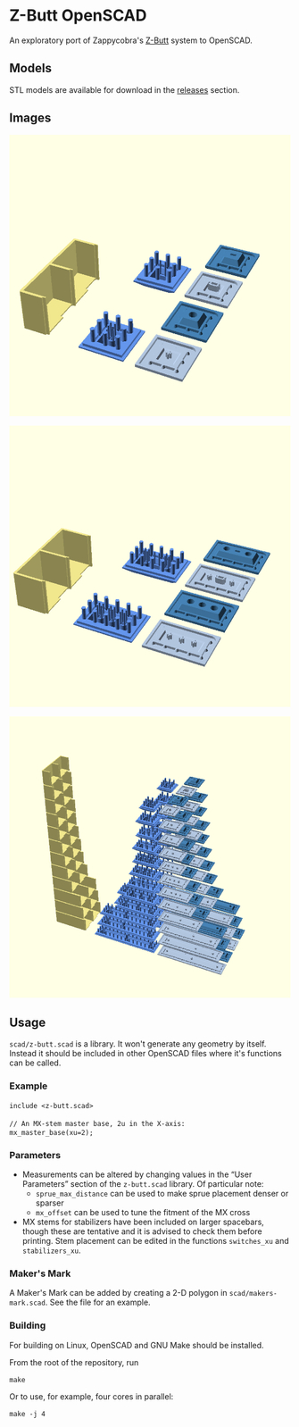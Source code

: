 # Z-Butt OpenSCAD

An exploratory port of Zappycobra's [Z-Butt](https://github.com/imyownyear/Z-Butt) system to OpenSCAD.


## Models

STL models are available for download in the [releases](https://github.com/yatara-cc/z-butt-openscad/releases) section.


## Images

![Z-Butt OpenSCAD 1u](img/z-butt-1u-family-photo.png)

![Z-Butt OpenSCAD 2u](img/z-butt-2u-family-photo.png)

![Z-Butt OpenSCAD Family Photo](img/z-butt-all-family-photo.png)


## Usage

`scad/z-butt.scad` is a library. It won't generate any geometry by itself. Instead it should be included in other OpenSCAD files where it's functions can be called.


### Example

```
include <z-butt.scad>

// An MX-stem master base, 2u in the X-axis:
mx_master_base(xu=2);
```


### Parameters

-   Measurements can be altered by changing values in the “User Parameters” section of the `z-butt.scad` library. Of particular note:
    -   `sprue_max_distance` can be used to make sprue placement denser or sparser
    -   `mx_offset` can be used to tune the fitment of the MX cross
-   MX stems for stabilizers have been included on larger spacebars, though these are tentative and it is advised to check them before printing. Stem placement can be edited in the functions `switches_xu` and `stabilizers_xu`.


### Maker's Mark

A Maker's Mark can be added by creating a 2-D polygon in `scad/makers-mark.scad`. See the file for an example.


### Building

For building on Linux, OpenSCAD and GNU Make should be installed.

From the root of the repository, run

```
make
```

Or to use, for example, four cores in parallel:

```
make -j 4
```


